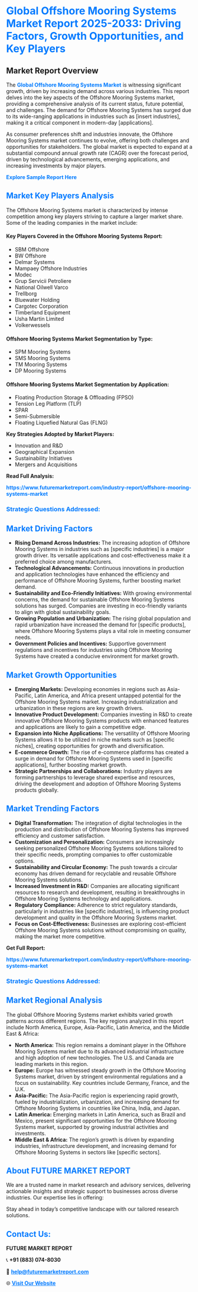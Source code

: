 <h1 style="color: #007BFF;">Global Offshore Mooring Systems Market Report 2025-2033: Driving Factors, Growth Opportunities, and Key Players</h1>

<section id="overview">
<h2>Market Report Overview</h2>
<p>The <a href="https://www.futuremarketreport.com/industry-report/offshore-mooring-systems-market" style="color: #007BFF; text-decoration: none;"><strong>Global Offshore Mooring Systems Market</strong></a> is witnessing significant growth, driven by increasing demand across various industries. This report delves into the key aspects of the Offshore Mooring Systems market, providing a comprehensive analysis of its current status, future potential, and challenges. The demand for Offshore Mooring Systems has surged due to its wide-ranging applications in industries such as [insert industries], making it a critical component in modern-day [applications].</p>
<p>As consumer preferences shift and industries innovate, the Offshore Mooring Systems market continues to evolve, offering both challenges and opportunities for stakeholders. The global market is expected to expand at a substantial compound annual growth rate (CAGR) over the forecast period, driven by technological advancements, emerging applications, and increasing investments by major players.</p>
</section>

<section id="overview">
<p><a href="https://www.futuremarketreport.com/request-sample/reportId=58653" style="color: #007BFF; text-decoration: none;"><strong>Explore Sample Report Here</strong></a></p>
</section>

<section id="key-players">
<h2 style="color: #007BFF;">Market Key Players Analysis</h2>
<p>The Offshore Mooring Systems market is characterized by intense competition among key players striving to capture a larger market share. Some of the leading companies in the market include:</p>
<h4>Key Players Covered in the Offshore Mooring Systems Report:</h4>
<ul><li>SBM Offshore</li><li>BW Offshore</li><li>Delmar Systems</li><li>Mampaey Offshore Industries</li><li>Modec</li><li>Grup Servicii Petroliere</li><li>National Oilwell Varco</li><li>Trellborg</li><li>Bluewater Holding</li><li>Cargotec Corporation</li><li>Timberland Equipment</li><li>Usha Martin Limited</li><li>Volkerwessels</li></ul>
<h4>Offshore Mooring Systems Market Segmentation by Type:</h4>
<ul><li>SPM Mooring Systems</li><li>SMS Mooring Systems</li><li>TM Mooring Systems</li><li>DP Mooring Systems</li></ul>

<h4>Offshore Mooring Systems Market Segmentation by Application:</h4>
<ul><li>Floating Production Storage &amp; Offloading (FPSO)</li><li>Tension Leg Platform (TLP)</li><li>SPAR</li><li>Semi-Submersible</li><li>Floating Liquefied Natural Gas (FLNG)</li></ul>
<p><strong>Key Strategies Adopted by Market Players:</strong></p>
<ul>
<li>Innovation and R&D</li>
<li>Geographical Expansion</li>
<li>Sustainability Initiatives</li>
<li>Mergers and Acquisitions</li>
</ul>
</section>

<section>
<p><strong>Read Full Analysis: </strong></p><a href="https://www.futuremarketreport.com/industry-report/offshore-mooring-systems-market" style="color: #007BFF; text-decoration: none;"><strong>https://www.futuremarketreport.com/industry-report/offshore-mooring-systems-market</strong></a>
<h3 style="color: #007BFF;">Strategic Questions Addressed:</h3>
</section>

<section id="driving-factors">
<h2 style="color: #007BFF;">Market Driving Factors</h2>
<ul>
<li><strong>Rising Demand Across Industries:</strong> The increasing adoption of Offshore Mooring Systems in industries such as [specific industries] is a major growth driver. Its versatile applications and cost-effectiveness make it a preferred choice among manufacturers.</li>
<li><strong>Technological Advancements:</strong> Continuous innovations in production and application technologies have enhanced the efficiency and performance of Offshore Mooring Systems, further boosting market demand.</li>
<li><strong>Sustainability and Eco-Friendly Initiatives:</strong> With growing environmental concerns, the demand for sustainable Offshore Mooring Systems solutions has surged. Companies are investing in eco-friendly variants to align with global sustainability goals.</li>
<li><strong>Growing Population and Urbanization:</strong> The rising global population and rapid urbanization have increased the demand for [specific products], where Offshore Mooring Systems plays a vital role in meeting consumer needs.</li>
<li><strong>Government Policies and Incentives:</strong> Supportive government regulations and incentives for industries using Offshore Mooring Systems have created a conducive environment for market growth.</li>
</ul>
</section>

<section id="growth-opportunities">
<h2 style="color: #007BFF;">Market Growth Opportunities</h2>
<ul>
<li><strong>Emerging Markets:</strong> Developing economies in regions such as Asia-Pacific, Latin America, and Africa present untapped potential for the Offshore Mooring Systems market. Increasing industrialization and urbanization in these regions are key growth drivers.</li>
<li><strong>Innovative Product Development:</strong> Companies investing in R&D to create innovative Offshore Mooring Systems products with enhanced features and applications are likely to gain a competitive edge.</li>
<li><strong>Expansion into Niche Applications:</strong> The versatility of Offshore Mooring Systems allows it to be utilized in niche markets such as [specific niches], creating opportunities for growth and diversification.</li>
<li><strong>E-commerce Growth:</strong> The rise of e-commerce platforms has created a surge in demand for Offshore Mooring Systems used in [specific applications], further boosting market growth.</li>
<li><strong>Strategic Partnerships and Collaborations:</strong> Industry players are forming partnerships to leverage shared expertise and resources, driving the development and adoption of Offshore Mooring Systems products globally.</li>
</ul>
</section>

<section id="trending-factors">
<h2 style="color: #007BFF;">Market Trending Factors</h2>
<ul>
<li><strong>Digital Transformation:</strong> The integration of digital technologies in the production and distribution of Offshore Mooring Systems has improved efficiency and customer satisfaction.</li>
<li><strong>Customization and Personalization:</strong> Consumers are increasingly seeking personalized Offshore Mooring Systems solutions tailored to their specific needs, prompting companies to offer customizable options.</li>
<li><strong>Sustainability and Circular Economy:</strong> The push towards a circular economy has driven demand for recyclable and reusable Offshore Mooring Systems solutions.</li>
<li><strong>Increased Investment in R&D:</strong> Companies are allocating significant resources to research and development, resulting in breakthroughs in Offshore Mooring Systems technology and applications.</li>
<li><strong>Regulatory Compliance:</strong> Adherence to strict regulatory standards, particularly in industries like [specific industries], is influencing product development and quality in the Offshore Mooring Systems market.</li>
<li><strong>Focus on Cost-Effectiveness:</strong> Businesses are exploring cost-efficient Offshore Mooring Systems solutions without compromising on quality, making the market more competitive.</li>
</ul>
</section>

<section>
<p><strong>Get Full Report: </strong></p><a href="https://www.futuremarketreport.com/industry-report/offshore-mooring-systems-market" style="color: #007BFF; text-decoration: none;"><strong>https://www.futuremarketreport.com/industry-report/offshore-mooring-systems-market</strong></a>
<h3 style="color: #007BFF;">Strategic Questions Addressed:</h3>
</section>


<section id="regional-analysis">
<h2 style="color: #007BFF;">Market Regional Analysis</h2>
<p>The global Offshore Mooring Systems market exhibits varied growth patterns across different regions. The key regions analyzed in this report include North America, Europe, Asia-Pacific, Latin America, and the Middle East & Africa:</p>
<ul>
<li><strong>North America:</strong> This region remains a dominant player in the Offshore Mooring Systems market due to its advanced industrial infrastructure and high adoption of new technologies. The U.S. and Canada are leading markets in this region.</li>
<li><strong>Europe:</strong> Europe has witnessed steady growth in the Offshore Mooring Systems market, driven by stringent environmental regulations and a focus on sustainability. Key countries include Germany, France, and the U.K.</li>
<li><strong>Asia-Pacific:</strong> The Asia-Pacific region is experiencing rapid growth, fueled by industrialization, urbanization, and increasing demand for Offshore Mooring Systems in countries like China, India, and Japan.</li>
<li><strong>Latin America:</strong> Emerging markets in Latin America, such as Brazil and Mexico, present significant opportunities for the Offshore Mooring Systems market, supported by growing industrial activities and investments.</li>
<li><strong>Middle East & Africa:</strong> The region’s growth is driven by expanding industries, infrastructure development, and increasing demand for Offshore Mooring Systems in sectors like [specific sectors].</li>
</ul>
</section>

<footer>
<h2 style="color: #007BFF;">About FUTURE MARKET REPORT</h2>
<p>We are a trusted name in market research and advisory services, delivering actionable insights and strategic support to businesses across diverse industries. Our expertise lies in offering:</p>

<p>Stay ahead in today’s competitive landscape with our tailored research solutions.</p>

<h2 style="color: #007BFF;">Contact Us:</h2>
<p><strong>FUTURE MARKET REPORT</strong></p>
<p>📞 <strong>+91 (883) 074-8030</strong></p>
<p>📧 <strong><a href="mailto:help@futuremarketreport.com" style="color: #007BFF;">help@futuremarketreport.com</a></strong></p>
<p>🌐 <strong><a href="https://www.futuremarketreport.com/" style="color: #007BFF;">Visit Our Website</a></strong></p>
</footer>